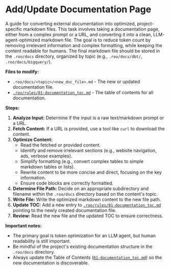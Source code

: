 # Add/Update Documentation Page

A guide for converting external documentation into optimized, project-specific markdown files.
This task involves taking a documentation page, either from a complex prompt or a URL, and converting it into a clean, LLM-agent-optimized markdown file. The goal is to reduce token count by removing irrelevant information and complex formatting, while keeping the content readable for humans. The final markdown file should be stored in the `.roo/docs` directory, organized by topic (e.g., `.roo/docs/dbt/`, `.roo/docs/bigquery/`).

**Files to modify:**
-   `.roo/docs/<topic>/<new_doc_file>.md` - The new or updated documentation file.
-   [`.roo/rules/01-documentation_toc.md`](../01-documentation_toc.md) - The table of contents for all documentation.

**Steps:**
1.  **Analyze Input:** Determine if the input is a raw text/markdown prompt or a URL.
2.  **Fetch Content:** If a URL is provided, use a tool like `curl` to download the content.
3.  **Optimize Content:**
    -   Read the fetched or provided content.
    -   Identify and remove irrelevant sections (e.g., website navigation, ads, verbose examples).
    -   Simplify formatting (e.g., convert complex tables to simple markdown tables or lists).
    -   Rewrite content to be more concise and direct, focusing on the key information.
    -   Ensure code blocks are correctly formatted.
4.  **Determine File Path:** Decide on an appropriate subdirectory and filename within the `.roo/docs` directory based on the content's topic.
5.  **Write File:** Write the optimized markdown content to the new file path.
6.  **Update TOC:** Add a new entry to [`.roo/rules/01-documentation_toc.md`](../01-documentation_toc.md) pointing to the newly created documentation file.
7.  **Review:** Read the new file and the updated TOC to ensure correctness.

**Important notes:**
-   The primary goal is token optimization for an LLM agent, but human readability is still important.
-   Be mindful of the project's existing documentation structure in the `.roo/docs` directory.
-   Always update the Table of Contents ([`01-documentation_toc.md`](../01-documentation_toc.md)) so the new documentation is discoverable.

